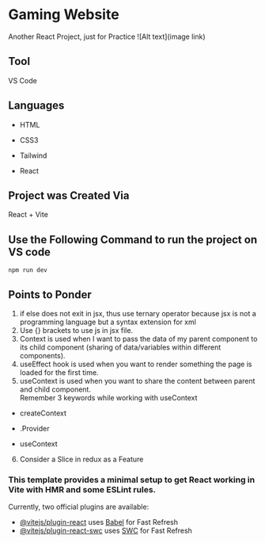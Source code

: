 # Gaming Website
Another React Project, just for Practice
![Alt text](image link)
## Tool
VS Code
## Languages
- HTML
* CSS3
+ Tailwind
- React

## Project was Created Via
React + Vite

## Use the Following Command to run the project on VS code
`npm run dev`

## Points to Ponder
1. if else does not exit in jsx, thus use ternary operator because jsx is not a programming language but a syntax extension for xml
2. Use {} brackets to use js in jsx file.
3. Context is used when I want to pass the data of my parent component to its child component (sharing of data/variables within different components).
4. useEffect hook is used when you want to render something the page is loaded for the first time.
5. useContext is used when you want to share the content between parent and child component. <br >
Remember 3 keywords while working with useContext
- createContext
* .Provider
+ useContext
6. Consider a Slice in redux as a Feature

### This template provides a minimal setup to get React working in Vite with HMR and some ESLint rules.

Currently, two official plugins are available:

- [@vitejs/plugin-react](https://github.com/vitejs/vite-plugin-react/blob/main/packages/plugin-react/README.md) uses [Babel](https://babeljs.io/) for Fast Refresh
- [@vitejs/plugin-react-swc](https://github.com/vitejs/vite-plugin-react-swc) uses [SWC](https://swc.rs/) for Fast Refresh
